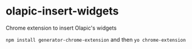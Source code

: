 olapic-insert-widgets
=====================

Chrome extension to insert Olapic's widgets

``npm install generator-chrome-extension``
and then
``yo chrome-extension``
